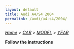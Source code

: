 ```yaml
---
layout: default
title: Audi A4/S4 2004
permalink: /audi/a4-s4/2004/
---
```

[*Home*](/) > [*CAR*](/car/) > [*MODEL*](/car/model/) > [*YEAR*](/car/model/year/)

**Follow the instructions**